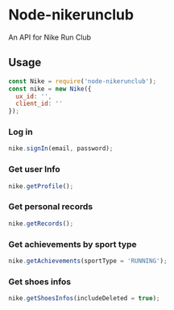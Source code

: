 # Node-nikerunclub

An API for Nike Run Club

## Usage

```javascript
const Nike = require('node-nikerunclub');
const nike = new Nike({
  ux_id: '',
  client_id: ''
});
```

### Log in

```javascript
nike.signIn(email, password);
```

### Get user Info

```javascript
nike.getProfile();
```

### Get personal records

```javascript
nike.getRecords();
```

### Get achievements by sport type

```javascript
nike.getAchievements(sportType = 'RUNNING');
```

### Get shoes infos

```javascript
nike.getShoesInfos(includeDeleted = true);
```